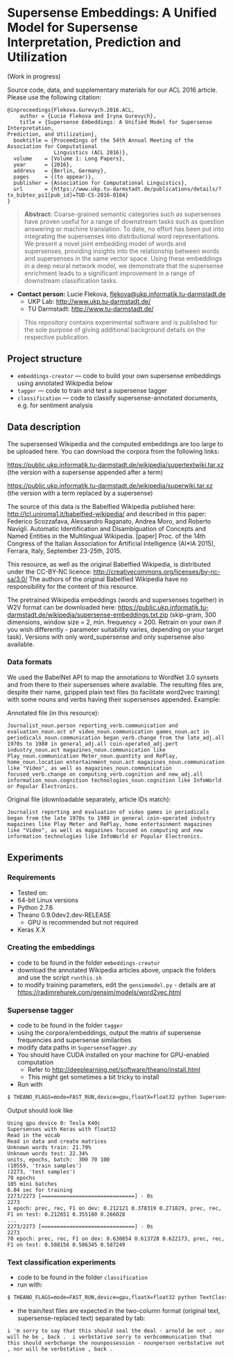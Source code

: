 # Supersense Embeddings: A Unified Model for Supersense Interpretation, Prediction and Utilization

(Work in progress)

Source code, data, and supplementary materials for our ACL 2016 article. Please use the following citation:

```
@inproceedings{Flekova.Gurevych.2016.ACL,
	author = {Lucie Flekova and Iryna Gurevych},
	title = {Supersense Embeddings: A Unified Model for Supersense Interpretation,
Prediction, and Utilization},
  booktitle = {Proceedings of the 54th Annual Meeting of the Association for Computational
               Linguistics (ACL 2016)},
  volume    = {Volume 1: Long Papers},
  year      = {2016},
  address   = {Berlin, Germany},
  pages     = {(to appear)},
  publisher = {Association for Computational Linguistics},
  url       = {https://www.ukp.tu-darmstadt.de/publications/details/?tx_bibtex_pi1[pub_id]=TUD-CS-2016-0104}
}
```
> **Abstract:** Coarse-grained semantic categories such as supersenses have proven useful for a range of downstream tasks such as question answering or machine translation. To date, no effort has been put into integrating the supersenses into distributional word representations. We present a novel joint embedding model of words and supersenses, providing insights into the relationship between words and supersenses in the same vector space. Using these embeddings in a deep neural network model, we demonstrate that the supersense enrichment leads to a significant improvement in a range of downstream classification tasks.

* **Contact person:** Lucie Flekova, flekova@ukp.informatik.tu-darmstadt.de
    * UKP Lab: http://www.ukp.tu-darmstadt.de/
    * TU Darmstadt: http://www.tu-darmstadt.de/

> This repository contains experimental software and is published for the sole purpose of giving additional background details on the respective publication. 

## Project structure

* `embeddings-creator` &mdash; code to build your own supersense embeddings using annotated Wikipedia below
* `tagger` &mdash; code to train and test a supersense tagger 
* `classification` &mdash; code to classify supersense-annotated documents, e.g. for sentiment analysis

## Data description

The supersensed Wikipedia and the computed embeddings are too large to be uploaded here. You can download the corpora from the following links:

https://public.ukp.informatik.tu-darmstadt.de/wikipedia/supertextwiki.tar.xz
(the version with a supersense appended after a term)

https://public.ukp.informatik.tu-darmstadt.de/wikipedia/superwiki.tar.xz
(the version with a term replaced by a supersense)

The source of this data is the Babelfied Wikipedia published here:
http://lcl.uniroma1.it/babelfied-wikipedia/
and described in this paper:
Federico Scozzafava, Alessandro Raganato, Andrea Moro, and Roberto Navigli.
Automatic Identification and Disambiguation of Concepts and Named Entities in the Multilingual Wikipedia. [paper]
Proc. of the 14th Congress of the Italian Association for Artificial Intelligence (AI*IA 2015), Ferrara, Italy, September 23-25th, 2015.

This resource, as well as the original Babelfied Wikipedia, is distributed under the CC-BY-NC licence: http://creativecommons.org/licenses/by-nc-sa/3.0/ The authors of the original Babelfied Wikipedia have no responsibility for the content of this resource.

The pretrained Wikipedia embeddings (words and supersenses together) in W2V format can be downloaded here:
https://public.ukp.informatik.tu-darmstadt.de/wikipedia/supersense-embeddings.txt.zip
(skip-gram, 300 dimensions, window size = 2, min. frequency = 200. Retrain on your own if you wish differently - parameter suitability varies, depending on your target task). Versions with only word_supersense and only supersense also available.

### Data formats


We used the BabelNet API to map the annotations to WordNet 3.0 synsets and from there to their supersenses where available. The resulting files are, despite their name, gzipped plain text files (to facilitate word2vec training) with some nouns and verbs having their supersenses appended. Example:

Annotated file (in this resource):

```
Journalist_noun.person reporting_verb.communication and evaluation_noun.act of video_noun.communication games_noun.act in periodicals_noun.communication began_verb.change from the late_adj.all 1970s to 1980 in general_adj.all coin-operated_adj.pert industry_noun.act magazines_noun.communication like Play_noun.communication Meter_noun.quantity and RePlay, home_noun.location entertainment_noun.act magazines_noun.communication like "Video", as well as magazines_noun.communication focused_verb.change on computing_verb.cognition and new_adj.all information_noun.cognition technologies_noun.cognition like InfoWorld or Popular Electronics.
```
Original file (downloadable separately, article IDs match):

```
Journalist reporting and evaluation of video games in periodicals began from the late 1970s to 1980 in general coin-operated industry magazines like Play Meter and RePlay, home entertainment magazines like "Video", as well as magazines focused on computing and new information technologies like InfoWorld or Popular Electronics.
```

## Experiments

### Requirements

* Tested on: 
* 64-bit Linux versions
* Python 2.7.6
* Theano 0.9.0dev2.dev-RELEASE
    * GPU is recommended but not required
* Keras X.X

### Creating the embeddings

* code to be found in the folder `embeddings-creator`
* download the annotated Wikipedia articles above, unpack the folders and use the script  `runthis.sh`
* to modify training parameters, edit the  `gensimmodel.py` - details are at https://radimrehurek.com/gensim/models/word2vec.html

### Supersense tagger

* code to be found in the folder `tagger`
* using the corpora/embeddings, output the matrix of supersense frequencies and supersense similarities
* modify data paths in  `SupersenseTagger.py`
* You should have CUDA installed on your machine for GPU-enabled computation
    * Refer to http://deeplearning.net/software/theano/install.html
    * This might get sometimes a bit tricky to install
* Run with
```bash
$ THEANO_FLAGS=mode=FAST_RUN,device=gpu,floatX=float32 python SupersenseTagger.py 
```
Output should look like
    
```
Using gpu device 0: Tesla K40c 
Supersenses with Keras with float32
Read in the vocab
Read in data and create matrices
Unknown words train: 21.79%
Unknown words test: 22.34%
units, epochs, batch:  300 70 100
(10559, 'train samples')
(2273, 'test samples')
70 epochs
105 mini batches
6.04 sec for training
2273/2273 [==============================] - 0s     
2273
1 epoch: prec, rec, F1 on dev: 0.212121 0.378319 0.271829, prec, rec, F1 on test: 0.212651 0.355180 0.266028
...
2273/2273 [==============================] - 0s     
2273
70 epoch: prec, rec, F1 on dev: 0.630854 0.613728 0.622173, prec, rec, F1 on test: 0.588156 0.586345 0.587249
```
### Text classification experiments

* code to be found in the folder `classification`
* run with:
```bash
$ THEANO_FLAGS=mode=FAST_RUN,device=gpu,floatX=float32 python TextClassesKeras_CNN_sups.py 'path-to-train-file-pos' 'path-to-train-file-neg' 'path-to-dev-file-pos' 'path-to-dev-file-neg' 'path-to-test-file-pos' 'path-to-test-file-neg'
```
* the train/test files are expected in the two-column format (original text, supersense-replaced text) separated by tab:
```
i 'm sorry to say that this should seal the deal - arnold be not , nor will he be , back .	i verbstative sorry to verbcommunication that this should verbchange the nounpossession - nounperson verbstative not , nor will he verbstative , back .
```
